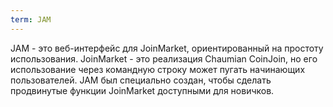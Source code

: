 ```yaml
---
term: JAM
---
```


JAM - это веб-интерфейс для JoinMarket, ориентированный на простоту использования. JoinMarket - это реализация Chaumian CoinJoin, но его использование через командную строку может пугать начинающих пользователей. JAM был специально создан, чтобы сделать продвинутые функции JoinMarket доступными для новичков.